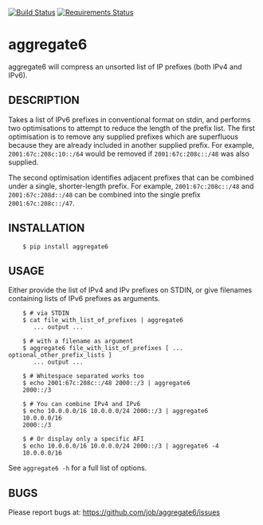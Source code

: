[![Build Status](https://travis-ci.org/job/aggregate6.svg?branch=master)](https://travis-ci.org/job/aggregate6)
[![Requirements Status](https://requires.io/github/job/aggregate6/requirements.svg?branch=master)](https://requires.io/github/job/aggregate6/requirements/?branch=master)

aggregate6
==========

aggregate6 will compress an unsorted list of IP prefixes (both IPv4 and IPv6).

DESCRIPTION
-----------

Takes a list of IPv6 prefixes in conventional format on stdin, and performs two
optimisations to attempt to reduce the length of the prefix list. The first
optimisation is to remove any supplied prefixes which are superfluous because
they are already included in another supplied prefix. For example,
`2001:67c:208c:10::/64` would be removed if `2001:67c:208c::/48` was
also supplied.

The second optimisation identifies adjacent prefixes that can be combined under
a single, shorter-length prefix. For example, `2001:67c:208c::/48` and
`2001:67c:208d::/48` can be combined into the single prefix
`2001:67c:208c::/47`.

INSTALLATION
------------

```
    $ pip install aggregate6
```

USAGE
-----

Either provide the list of IPv4 and IPv prefixes on STDIN, or give filenames
containing lists of IPv6 prefixes as arguments.

```
    $ # via STDIN
    $ cat file_with_list_of_prefixes | aggregate6
       ... output ...

    $ # with a filename as argument
    $ aggregate6 file_with_list_of_prefixes [ ... optional_other_prefix_lists ]
       ... output ...

    $ # Whitespace separated works too
    $ echo 2001:67c:208c::/48 2000::/3 | aggregate6
    2000::/3

    $ # You can combine IPv4 and IPv6
    $ echo 10.0.0.0/16 10.0.0.0/24 2000::/3 | aggregate6
    10.0.0.0/16
    2000::/3

    $ # Or display only a specific AFI
    $ echo 10.0.0.0/16 10.0.0.0/24 2000::/3 | aggregate6 -4
    10.0.0.0/16
```

See ```aggregate6 -h``` for a full list of options.

BUGS
----

Please report bugs at: https://github.com/job/aggregate6/issues
